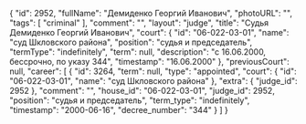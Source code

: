 {
    "id": 2952,
    "fullName": "Демиденко Георгий Иванович",
    "photoURL": "",
    "tags": [
        "criminal"
    ],
    "comment": "",
    "layout": "judge",
    "title": "Судья Демиденко Георгий Иванович",
    "court": {
        "id": "06-022-03-01",
        "name": "суд Шкловского района",
        "position": "судья и председатель",
        "termType": "indefinitely",
        "term": null,
        "description": "c 16.06.2000, бессрочно, по указу 344",
        "timestamp": "16.06.2000"
    },
    "previousCourt": null,
    "career": [
        {
            "id": 3264,
            "term": null,
            "type": "appointed",
            "court": {
                "id": "06-022-03-01",
                "name": "суд Шкловского района"
            },
            "extra": {
                "judge_id": 2952
            },
            "comment": "",
            "house_id": "06-022-03-01",
            "judge_id": 2952,
            "position": "судья и председатель",
            "term_type": "indefinitely",
            "timestamp": "2000-06-16",
            "decree_number": "344"
        }
    ]
}